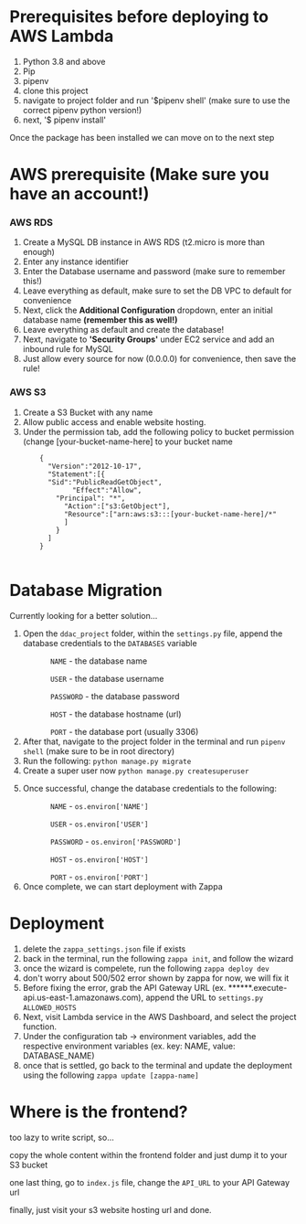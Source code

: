 <h1>Prerequisites before deploying to AWS Lambda</h1>
<ol>
  <li>Python 3.8 and above</li>
  <li>Pip</li>
  <li>pipenv</li>
  <li>clone this project</li>
  <li>navigate to project folder and run '$pipenv shell' (make sure to use the correct pipenv python version!)</li>
  <li>next, '$ pipenv install'</li>
</ol>

<p>Once the package has been installed we can move on to the next step</p>

<h1>AWS prerequisite (Make sure you have an account!)</h1>
<h3>AWS RDS</h3>
<ol>
  <li>Create a MySQL DB instance in AWS RDS (t2.micro is more than enough)</li>
  <li>Enter any instance identifier</li>
  <li>Enter the Database username and password (make sure to remember this!)</li>
  <li>Leave everything as default, make sure to set the DB VPC to default for convenience</li>
  <li>Next, click the <b>Additional Configuration</b> dropdown, enter an initial database name <b>(remember this as well!)</b></li>
  <li>Leave everything as default and create the database!</li>
  <li>Next, navigate to <b>'Security Groups'</b> under EC2 service and add an inbound rule for MySQL</li>
  <li>Just allow every source for now (0.0.0.0) for convenience, then save the rule!</li>
</ol>
<h3>AWS S3</h3>
<ol>
  <li>Create a S3 Bucket with any name</li>
  <li>Allow public access and enable website hosting.</li>
  <li>Under the permission tab, add the following policy to bucket permission (change [your-bucket-name-here] to your bucket name</li>
  <code>
    {
      "Version":"2012-10-17",
      "Statement":[{
      "Sid":"PublicReadGetObject",
            "Effect":"Allow",
        "Principal": "*",
          "Action":["s3:GetObject"],
          "Resource":["arn:aws:s3:::[your-bucket-name-here]/*"
          ]
        }
      ]
    }
  </code>
</ol>

<h1>Database Migration</h1>
<p>Currently looking for a better solution...</p>
<ol>
  <li>Open the <code>ddac_project</code> folder, within the <code>settings.py</code> file, append the database credentials to the <code>DATABASES</code> variable</li>
  <ul>
    <ol><code>NAME</code> - the database name</ol>
    <ol><code>USER</code> - the database username</ol>
    <ol><code>PASSWORD</code> - the database password</ol>
    <ol><code>HOST</code> - the database hostname (url)</ol>
    <ol><code>PORT</code> - the database port (usually 3306)</ol>
  </ul>

  <li>After that, navigate to the project folder in the terminal and run <code>pipenv shell</code> (make sure to be in root directory)</li>
  <li>Run the following: <code>python manage.py migrate</code></li>
  <li>Create a super user now <code>python manage.py createsuperuser</code></p>
  <li>Once successful, change the database credentials to the following:</li>
  <ul>
    <ol><code>NAME</code> - <code>os.environ['NAME']</code></ol>
    <ol><code>USER</code> - <code>os.environ['USER']</code></ol>
    <ol><code>PASSWORD</code> - <code>os.environ['PASSWORD']</code></ol>
    <ol><code>HOST</code> - <code>os.environ['HOST']</code></ol>
    <ol><code>PORT</code> - <code>os.environ['PORT']</code></ol>
  </ul>
  <li>Once complete, we can start deployment with Zappa</li>
</ol>

<h1>Deployment</h1>
<ol>
  <li>delete the <code>zappa_settings.json</code> file if exists</li>
  <li>back in the terminal, run the following <code>zappa init</code>, and follow the wizard</li>
  <li>once the wizard is compelete, run the following <code>zappa deploy dev</code></li>
  <li>don't worry about 500/502 error shown by zappa for now, we will fix it</li>
  <li>Before fixing the error, grab the API Gateway URL (ex. ******.execute-api.us-east-1.amazonaws.com), append the URL to <code>settings.py</code> <code>ALLOWED_HOSTS</code>     </li>
  <li>Next, visit Lambda service in the AWS Dashboard, and select the project function.</li>
  <li>Under the configuration tab -> environment variables, add the respective environment variables (ex. key: NAME, value: DATABASE_NAME)</li>
  <li>once that is settled, go back to the terminal and update the deployment using the following <code>zappa update [zappa-name]</code></li>
</ol>

<h1>Where is the frontend?</h1>
<p>too lazy to write script, so...</p>
<p>copy the whole content within the frontend folder and just dump it to your S3 bucket</p>
<p>one last thing, go to <code>index.js</code> file, change the <code>API_URL</code> to your API Gateway url</p>
<p>finally, just visit your s3 website hosting url and done.</p>
